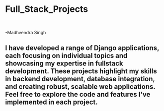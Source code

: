 <h1>Full_Stack_Projects</h1>
<br>
<p>-Madhvendra Singh</p>
<h2>I have developed a range of Django applications, each focusing on individual topics and showcasing my expertise in fullstack development. These projects highlight my skills in backend development, database integration, and creating robust, scalable web applications. Feel free to explore the code and features I've implemented in each project.</h2>
